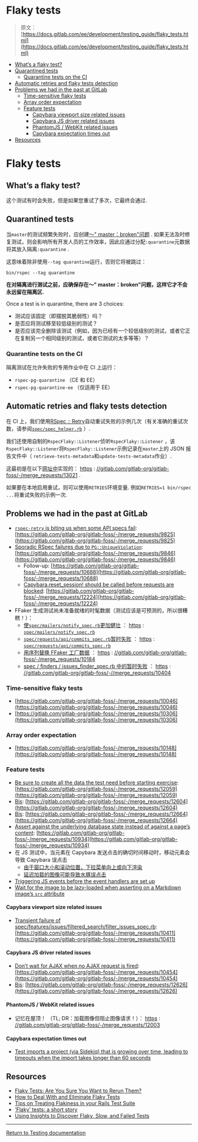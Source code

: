 # Flaky tests

> 原文：[https://docs.gitlab.com/ee/development/testing_guide/flaky_tests.html](https://docs.gitlab.com/ee/development/testing_guide/flaky_tests.html)

*   [What’s a flaky test?](#whats-a-flaky-test)
*   [Quarantined tests](#quarantined-tests)
    *   [Quarantine tests on the CI](#quarantine-tests-on-the-ci)
*   [Automatic retries and flaky tests detection](#automatic-retries-and-flaky-tests-detection)
*   [Problems we had in the past at GitLab](#problems-we-had-in-the-past-at-gitlab)
    *   [Time-sensitive flaky tests](#time-sensitive-flaky-tests)
    *   [Array order expectation](#array-order-expectation)
    *   [Feature tests](#feature-tests)
        *   [Capybara viewport size related issues](#capybara-viewport-size-related-issues)
        *   [Capybara JS driver related issues](#capybara-js-driver-related-issues)
        *   [PhantomJS / WebKit related issues](#phantomjs--webkit-related-issues)
        *   [Capybara expectation times out](#capybara-expectation-times-out)
*   [Resources](#resources)

# Flaky tests[](#flaky-tests "Permalink")

## What’s a flaky test?[](#whats-a-flaky-test "Permalink")

这个测试有时会失败，但是如果您重试了多次，它最终会通过.

## Quarantined tests[](#quarantined-tests "Permalink")

当`master`的测试频繁失败时，应创建[〜" master：broken"问题](https://about.gitlab.com/handbook/engineering/workflow/#broken-master) . 如果无法及时修复测试，则会影响所有开发人员的工作效率，因此应通过分配`:quarantine`元数据将其放入隔离`:quarantine` .

这意味着除非使用`--tag quarantine`运行，否则它将被跳过：

```
bin/rspec --tag quarantine 
```

**在对隔离进行测试之前，应确保存在〜" master：broken"问题，这样它才不会永远留在隔离区.**

Once a test is in quarantine, there are 3 choices:

*   测试应该固定（即摆脱其脆弱性）吗？
*   是否应将测试移至较低级别的测试？
*   是否应该完全删除该测试（例如，因为已经有一个较低级别的测试，或者它正在复制另一个相同级别的测试，或者它测试的太多等等）？

### Quarantine tests on the CI[](#quarantine-tests-on-the-ci "Permalink")

隔离测试在允许失败的专用作业中在 CI 上运行：

*   `rspec-pg-quarantine` （CE 和 EE）
*   `rspec-pg-quarantine-ee` （仅适用于 EE）

## Automatic retries and flaky tests detection[](#automatic-retries-and-flaky-tests-detection "Permalink")

在 CI 上，我们使用[RSpec :: Retry](https://github.com/NoRedInk/rspec-retry)自动重试失败的示例几次（有关准确的重试次数，请参阅[`spec/spec_helper.rb`](https://gitlab.com/gitlab-org/gitlab/blob/master/spec/spec_helper.rb) ）.

我们还使用自制的`RspecFlaky::Listener`侦听`RspecFlaky::Listener` ，该`RspecFlaky::Listener`将`RspecFlaky::Listener`示例记录在`master`上的 JSON 报告文件中（ `retrieve-tests-metadata`和`update-tests-metadata`作业）.

这最初是在以下[网址中](https://gitlab.com/gitlab-org/gitlab-foss/-/merge_requests/13021)实现的： [https](https://gitlab.com/gitlab-org/gitlab-foss/-/merge_requests/13021) : [//gitlab.com/gitlab-org/gitlab-foss/-/merge_requests/13021](https://gitlab.com/gitlab-org/gitlab-foss/-/merge_requests/13021) .

如果要在本地启用重试，则可以使用`RETRIES`环境变量. 例如`RETRIES=1 bin/rspec ...`将重试失败的示例一次.

## Problems we had in the past at GitLab[](#problems-we-had-in-the-past-at-gitlab "Permalink")

*   [`rspec-retry` is biting us when some API specs fail](https://gitlab.com/gitlab-org/gitlab-foss/-/issues/29242): [https://gitlab.com/gitlab-org/gitlab-foss/-/merge_requests/9825](https://gitlab.com/gitlab-org/gitlab-foss/-/merge_requests/9825)
*   [Sporadic RSpec failures due to `PG::UniqueViolation`](https://gitlab.com/gitlab-org/gitlab-foss/-/issues/28307#note_24958837): [https://gitlab.com/gitlab-org/gitlab-foss/-/merge_requests/9846](https://gitlab.com/gitlab-org/gitlab-foss/-/merge_requests/9846)
    *   Follow-up: [https://gitlab.com/gitlab-org/gitlab-foss/-/merge_requests/10688](https://gitlab.com/gitlab-org/gitlab-foss/-/merge_requests/10688)
    *   [Capybara.reset_session! should be called before requests are blocked](https://gitlab.com/gitlab-org/gitlab-foss/-/issues/33779): [https://gitlab.com/gitlab-org/gitlab-foss/-/merge_requests/12224](https://gitlab.com/gitlab-org/gitlab-foss/-/merge_requests/12224)
*   FFaker 生成测试尚未准备就绪的时髦数据（测试应该是可预测的，所以很糟糕！）：
    *   [使`spec/mailers/notify_spec.rb`更加健壮](https://gitlab.com/gitlab-org/gitlab-foss/-/issues/20121) ： [https](https://gitlab.com/gitlab-org/gitlab-foss/-/merge_requests/10015) : [`spec/mailers/notify_spec.rb`](https://gitlab.com/gitlab-org/gitlab-foss/-/issues/20121)
    *   [`spec/requests/api/commits_spec.rb`暂时失败](https://gitlab.com/gitlab-org/gitlab-foss/-/issues/27988#note_25342521) ： [https](https://gitlab.com/gitlab-org/gitlab-foss/-/merge_requests/9944) : [`spec/requests/api/commits_spec.rb`](https://gitlab.com/gitlab-org/gitlab-foss/-/issues/27988#note_25342521)
    *   [用序列替换 FFaker 工厂数据](https://gitlab.com/gitlab-org/gitlab-foss/-/issues/29643) ： [https](https://gitlab.com/gitlab-org/gitlab-foss/-/merge_requests/10184) : [//gitlab.com/gitlab-org/gitlab-foss/-/merge_requests/10184](https://gitlab.com/gitlab-org/gitlab-foss/-/issues/29643)
    *   [spec / finders / issues_finder_spec.rb 中的暂时失败](https://gitlab.com/gitlab-org/gitlab-foss/-/issues/30211#note_26707685) ： [https](https://gitlab.com/gitlab-org/gitlab-foss/-/merge_requests/10404) : [//gitlab.com/gitlab-org/gitlab-foss/-//merge_requests/10404](https://gitlab.com/gitlab-org/gitlab-foss/-/issues/30211#note_26707685)

### Time-sensitive flaky tests[](#time-sensitive-flaky-tests "Permalink")

*   [https://gitlab.com/gitlab-org/gitlab-foss/-/merge_requests/10046](https://gitlab.com/gitlab-org/gitlab-foss/-/merge_requests/10046)
*   [https://gitlab.com/gitlab-org/gitlab-foss/-/merge_requests/10306](https://gitlab.com/gitlab-org/gitlab-foss/-/merge_requests/10306)

### Array order expectation[](#array-order-expectation "Permalink")

*   [https://gitlab.com/gitlab-org/gitlab-foss/-/merge_requests/10148](https://gitlab.com/gitlab-org/gitlab-foss/-/merge_requests/10148)

### Feature tests[](#feature-tests "Permalink")

*   [Be sure to create all the data the test need before starting exercise](https://gitlab.com/gitlab-org/gitlab-foss/-/issues/32622#note_31128195): [https://gitlab.com/gitlab-org/gitlab-foss/-/merge_requests/12059](https://gitlab.com/gitlab-org/gitlab-foss/-/merge_requests/12059)
*   [Bis](https://gitlab.com/gitlab-org/gitlab-foss/-/issues/34609#note_34048715): [https://gitlab.com/gitlab-org/gitlab-foss/-/merge_requests/12604](https://gitlab.com/gitlab-org/gitlab-foss/-/merge_requests/12604)
*   [Bis](https://gitlab.com/gitlab-org/gitlab-foss/-/issues/34698#note_34276286): [https://gitlab.com/gitlab-org/gitlab-foss/-/merge_requests/12664](https://gitlab.com/gitlab-org/gitlab-foss/-/merge_requests/12664)
*   [Assert against the underlying database state instead of against a page’s content](https://gitlab.com/gitlab-org/gitlab-foss/-/issues/31437): [https://gitlab.com/gitlab-org/gitlab-foss/-/merge_requests/10934](https://gitlab.com/gitlab-org/gitlab-foss/-/merge_requests/10934)
*   在 JS 测试中，当元素在 Capybara 发送点击的确切时间移动时，移动元素会导致 Capybara 误点击
    *   [由于窗口大小和滚动位置，下拉菜单向上或向下渲染](https://gitlab.com/gitlab-org/gitlab/-/merge_requests/17660)
    *   [延迟加载的图像可能导致水豚误点击](https://gitlab.com/gitlab-org/gitlab/-/merge_requests/18713)
*   [Triggering JS events before the event handlers are set up](https://gitlab.com/gitlab-org/gitlab/-/merge_requests/18742)
*   [Wait for the image to be lazy-loaded when asserting on a Markdown image’s `src` attribute](https://gitlab.com/gitlab-org/gitlab/-/merge_requests/25408)

#### Capybara viewport size related issues[](#capybara-viewport-size-related-issues "Permalink")

*   [Transient failure of spec/features/issues/filtered_search/filter_issues_spec.rb](https://gitlab.com/gitlab-org/gitlab-foss/-/issues/29241#note_26743936): [https://gitlab.com/gitlab-org/gitlab-foss/-/merge_requests/10411](https://gitlab.com/gitlab-org/gitlab-foss/-/merge_requests/10411)

#### Capybara JS driver related issues[](#capybara-js-driver-related-issues "Permalink")

*   [Don’t wait for AJAX when no AJAX request is fired](https://gitlab.com/gitlab-org/gitlab-foss/-/issues/30461): [https://gitlab.com/gitlab-org/gitlab-foss/-/merge_requests/10454](https://gitlab.com/gitlab-org/gitlab-foss/-/merge_requests/10454)
*   [Bis](https://gitlab.com/gitlab-org/gitlab-foss/-/issues/34647): [https://gitlab.com/gitlab-org/gitlab-foss/-/merge_requests/12626](https://gitlab.com/gitlab-org/gitlab-foss/-/merge_requests/12626)

#### PhantomJS / WebKit related issues[](#phantomjs--webkit-related-issues "Permalink")

*   记忆在屋顶！ （TL; DR：加载图像但阻止图像请求！）： [https](https://gitlab.com/gitlab-org/gitlab-foss/-/merge_requests/12003) : [//gitlab.com/gitlab-org/gitlab-foss/-/merge_requests/12003](https://gitlab.com/gitlab-org/gitlab-foss/-/merge_requests/12003)

#### Capybara expectation times out[](#capybara-expectation-times-out "Permalink")

*   [Test imports a project (via Sidekiq) that is growing over time, leading to timeouts when the import takes longer than 60 seconds](https://gitlab.com/gitlab-org/gitlab/-/merge_requests/22599)

## Resources[](#resources "Permalink")

*   [Flaky Tests: Are You Sure You Want to Rerun Them?](https://semaphoreci.com/blog/2017/04/20/flaky-tests.html)
*   [How to Deal With and Eliminate Flaky Tests](https://semaphoreci.com/community/tutorials/how-to-deal-with-and-eliminate-flaky-tests)
*   [Tips on Treating Flakiness in your Rails Test Suite](https://semaphoreci.com/blog/2017/08/03/tips-on-treating-flakiness-in-your-test-suite.html)
*   [‘Flaky’ tests: a short story](https://www.ombulabs.com/blog/rspec/continuous-integration/how-to-track-down-a-flaky-test.html)
*   [Using Insights to Discover Flaky, Slow, and Failed Tests](https://s0circleci0com.icopy.site/blog/using-insights-to-discover-flaky-slow-and-failed-tests/)

* * *

[Return to Testing documentation](index.html)